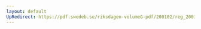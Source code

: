 ```yaml
---
layout: default
UpRedirect: https://pdf.swedeb.se/riksdagen-volumeG-pdf/200102/reg_200102/reg_200102_0033.pdf
---
```

